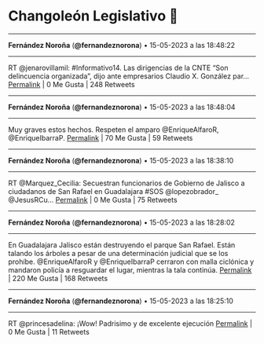# Changoleón Legislativo 🙈
*****
**Fernández Noroña** (**@fernandeznorona**) • 15-05-2023 a las 18:48:22
*****
RT @jenarovillamil: #Informativo14. Las dirigencias de la CNTE “Son delincuencia organizada”, dijo ante empresarios Claudio X. González par…
[Permalink](https://twitter.com/fernandeznorona/status/1658303348573872129) | 0 Me Gusta | 248 Retweets
*****
**Fernández Noroña** (**@fernandeznorona**) • 15-05-2023 a las 18:48:04
*****
Muy graves estos hechos. Respeten el amparo @EnriqueAlfaroR, @EnriqueIbarraP.
[Permalink](https://twitter.com/fernandeznorona/status/1658303270635315200) | 70 Me Gusta | 59 Retweets
*****
**Fernández Noroña** (**@fernandeznorona**) • 15-05-2023 a las 18:38:10
*****
RT @Marquez_Cecilia: Secuestran funcionarios de Gobierno de Jalisco a ciudadanos de San Rafael en Guadalajara #SOS @lopezobrador_ @JesusRCu…
[Permalink](https://twitter.com/fernandeznorona/status/1658300782498775041) | 0 Me Gusta | 75 Retweets
*****
**Fernández Noroña** (**@fernandeznorona**) • 15-05-2023 a las 18:28:02
*****
En Guadalajara Jalisco están destruyendo el parque San Rafael. Están talando los árboles a pesar de una determinación judicial que se los prohíbe. @EnriqueAlfaroR y @EnriqueIbarraP cerraron con malla ciclónica y mandaron policía a resguardar el lugar, mientras la tala continúa.
[Permalink](https://twitter.com/fernandeznorona/status/1658298231120601089) | 220 Me Gusta | 168 Retweets
*****
**Fernández Noroña** (**@fernandeznorona**) • 15-05-2023 a las 18:25:10
*****
RT @princesadelina: ¡Wow! Padrisimo y de excelente ejecución
[Permalink](https://twitter.com/fernandeznorona/status/1658297508769202177) | 0 Me Gusta | 11 Retweets